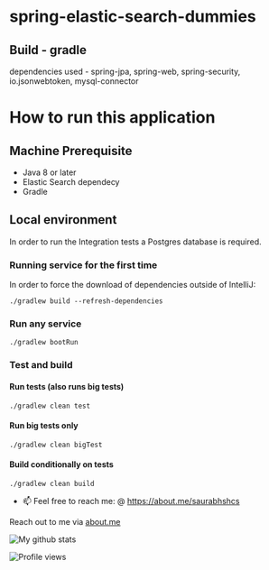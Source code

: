 # spring-elastic-search-dummies


## Build - gradle
dependencies used - spring-jpa, spring-web, spring-security, io.jsonwebtoken, mysql-connector

# How to run this application

## Machine Prerequisite
- Java 8 or later
- Elastic Search dependecy
- Gradle

## Local environment

In order to run the Integration tests a Postgres database is required.

### Running service for the first time
In order to force the download of dependencies outside of IntelliJ:

`./gradlew build --refresh-dependencies`

### Run any service

`./gradlew bootRun`

### Test and build

#### Run tests (also runs big tests)
`./gradlew clean test`

#### Run big tests only
`./gradlew clean bigTest`

#### Build conditionally on tests
`./gradlew clean build`  

- 📫 Feel free to reach me: @ https://about.me/saurabhshcs

Reach out to me via [about.me](https://about.me/saurabhshcs)

![My github stats](https://github-readme-stats.vercel.app/api?username=saurabhshcs&show_icons=true)


![Profile views](https://komarev.com/ghpvc/?username=saurabhshcs)
